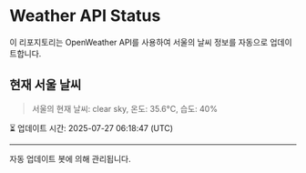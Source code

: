 
# Weather API Status

이 리포지토리는 OpenWeather API를 사용하여 서울의 날씨 정보를 자동으로 업데이트합니다.

## 현재 서울 날씨
> 서울의 현재 날씨: clear sky, 온도: 35.6°C, 습도: 40%

⏳ 업데이트 시간: 2025-07-27 06:18:47 (UTC)

---
자동 업데이트 봇에 의해 관리됩니다.
